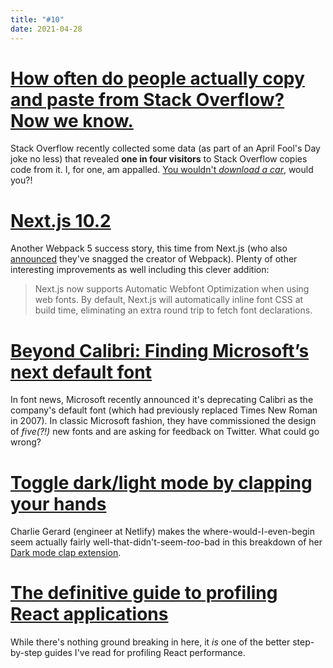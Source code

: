 ```yaml
---
title: "#10"
date: 2021-04-28
---
```

# [How often do people actually copy and paste from Stack Overflow? Now we know.](https://stackoverflow.blog/2021/04/19/how-often-do-people-actually-copy-and-paste-from-stack-overflow-now-we-know/)

Stack Overflow recently collected some data (as part of an April Fool's Day joke no less) that revealed **one in four visitors** to Stack Overflow copies code from it. I, for one, am appalled. [You wouldn't _download a car_](https://en.wikipedia.org/wiki/You_Wouldn%27t_Steal_a_Car), would you?!

# [Next.js 10.2](https://nextjs.org/blog/next-10-2)

Another Webpack 5 success story, this time from Next.js (who also [announced](https://nextjs.org/blog/next-10-2#growing-the-team) they've snagged the creator of Webpack). Plenty of other interesting improvements as well including this clever addition:

> Next.js now supports Automatic Webfont Optimization when using web fonts. By default, Next.js will automatically inline font CSS at build time, eliminating an extra round trip to fetch font declarations.

# [Beyond Calibri: Finding Microsoft’s next default font](https://www.microsoft.com/en-us/microsoft-365/blog/2021/04/28/beyond-calibri-finding-microsofts-next-default-font/)

In font news, Microsoft recently announced it's deprecating Calibri as the company's default font (which had previously replaced Times New Roman in 2007). In classic Microsoft fashion, they have commissioned the design of _five(?!)_ new fonts and are asking for feedback on Twitter. What could go wrong?

# [Toggle dark/light mode by clapping your hands](https://charliegerard.dev/blog/toggle-dark-mode-clapping-hands-chrome-extension)

Charlie Gerard (engineer at Netlify) makes the where-would-I-even-begin seem actually fairly well-that-didn't-seem-_too_-bad in this breakdown of her [Dark mode clap extension](https://github.com/charliegerard/dark-mode-clap-extension).

# [The definitive guide to profiling React applications](https://blog.asayer.io/the-definitive-guide-to-profiling-react-applications)

While there's nothing ground breaking in here, it _is_ one of the better step-by-step guides I've read for profiling React performance.
